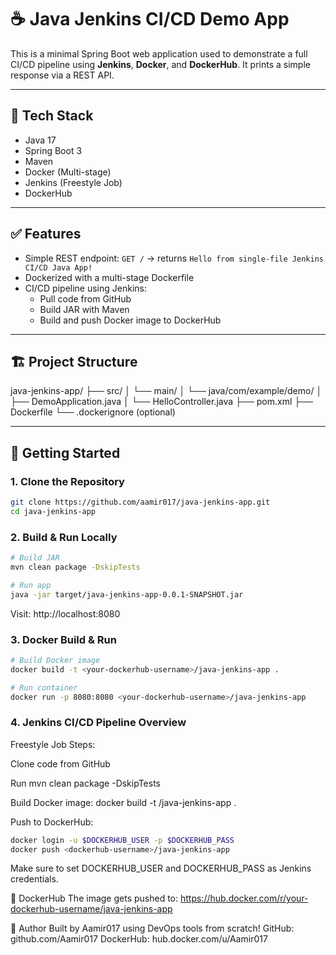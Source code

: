 # ☕ Java Jenkins CI/CD Demo App

This is a minimal Spring Boot web application used to demonstrate a full CI/CD pipeline using **Jenkins**, **Docker**, and **DockerHub**. It prints a simple response via a REST API.

---

## 📌 Tech Stack

- Java 17
- Spring Boot 3
- Maven
- Docker (Multi-stage)
- Jenkins (Freestyle Job)
- DockerHub

---

## ✅ Features

- Simple REST endpoint: `GET /` → returns `Hello from single-file Jenkins CI/CD Java App!`
- Dockerized with a multi-stage Dockerfile
- CI/CD pipeline using Jenkins:
  - Pull code from GitHub
  - Build JAR with Maven
  - Build and push Docker image to DockerHub

---

## 🏗️ Project Structure

java-jenkins-app/
├── src/
│   └── main/
│       └── java/com/example/demo/
│           ├── DemoApplication.java
│           └── HelloController.java
├── pom.xml
├── Dockerfile
└── .dockerignore  (optional)

---

## 🚀 Getting Started

### 1. Clone the Repository

```bash
git clone https://github.com/aamir017/java-jenkins-app.git
cd java-jenkins-app
```
### 2. Build & Run Locally
```bash
# Build JAR
mvn clean package -DskipTests

# Run app
java -jar target/java-jenkins-app-0.0.1-SNAPSHOT.jar
```
Visit: http://localhost:8080

### 3. Docker Build & Run
```bash
# Build Docker image
docker build -t <your-dockerhub-username>/java-jenkins-app .

# Run container
docker run -p 8080:8080 <your-dockerhub-username>/java-jenkins-app
```

### 4. Jenkins CI/CD Pipeline Overview
Freestyle Job Steps:

Clone code from GitHub

Run mvn clean package -DskipTests

Build Docker image:
docker build -t <dockerhub-username>/java-jenkins-app .

Push to DockerHub:

```bash
docker login -u $DOCKERHUB_USER -p $DOCKERHUB_PASS
docker push <dockerhub-username>/java-jenkins-app
```
Make sure to set DOCKERHUB_USER and DOCKERHUB_PASS as Jenkins credentials.

🐳 DockerHub
The image gets pushed to:
https://hub.docker.com/r/your-dockerhub-username/java-jenkins-app


🙌 Author
Built by Aamir017 using DevOps tools from scratch!
GitHub: github.com/Aamir017
DockerHub: hub.docker.com/u/Aamir017
